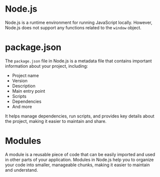 # Node.js

Node.js is a runtime environment for running JavaScript locally. However, Node.js does not support any functions related to the `window` object.

# package.json

The `package.json` file in Node.js is a metadata file that contains important information about your project, including:

- Project name
- Version
- Description
- Main entry point
- Scripts
- Dependencies
- And more

It helps manage dependencies, run scripts, and provides key details about the project, making it easier to maintain and share.

# Modules

A module is a reusable piece of code that can be easily imported and used in other parts of your application. Modules in Node.js help you to organize your code into smaller, manageable chunks, making it easier to maintain and understand.
